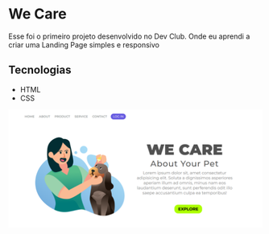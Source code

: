 <h1>We Care</h1>
<p>Esse foi o primeiro projeto desenvolvido no Dev Club. Onde eu aprendi a criar uma Landing Page simples e responsivo</p>
<h2>Tecnologias</h2>
<ul >
  <li>HTML</li>
  <li>CSS</li>
</ul>

<img src="https://github.com/helioborges164/we-care/blob/main/assets/desktop.png?raw=true">
